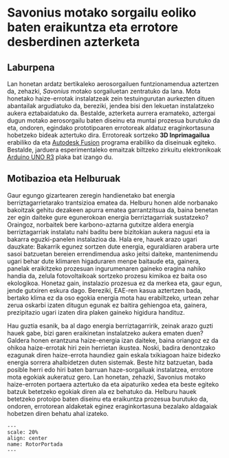 # Savonius motako sorgailu eoliko baten eraikuntza eta errotore desberdinen azterketa

## Laburpena

Lan honetan ardatz bertikaleko aerosorgailuen funtzionamendua aztertzen da, zehazki, *Savonius* motako sorgailuetan zentratuko da lana. Mota honetako haize-errotak instalatzeak zein testuingurutan aurkezten dituen abantailak argudiatuko da, bereziki, jendea bisi den lekuetan instalatzeko aukera eztabaidatuko da. Bestalde, azterketa aurrera eramateko, aztergai dugun motako aerosorgailu baten diseinu eta muntai prozesua burutuko da eta, ondoren, egindako prototipoaren errotoreak aldatuz eraginkortasuna hobetzeko bideak aztertuko dira. Errotoreak sortzeko **3D Inprimagailua** erabiliko da eta [Autodesk Fusion](https://www.autodesk.es/products/fusion-360/overview?term=1-YEAR&tab=subscription) programa erabiliko da diseinuak egiteko. Bestalde, jarduera esperimentaleko emaitzak biltzeko zirkuitu elektronikoak [Arduino UNO R3](https://docs.arduino.cc/hardware/uno-rev3/) plaka bat izango du.

## Motibazioa eta Helburuak

Gaur egungo gizartearen zeregin handienetako bat energia berriztagarrietarako trantsizioa ematea da. Helburu honen alde norbanako bakoitzak gehitu dezakeen apurra  ematea garrantzitsua da, baina benetan zer egin daiteke gure egunerokoan energia berriztagarriak sustatzeko? Oraingoz, norbaitek bere karbono-aztarna gutxitze aldera energia berriztagarriak instalatu nahi baditu bere bizitokian aukera nagusi eta ia bakarra eguzki-panelen instalazioa da. Hala ere, hauek arazo ugari dauzkate: Bakarrik egunez sortzen dute energia, eguraldiaren arabera urte sasoi batzuetan bereien errendimendua asko jeitsi daiteke, mantenimendu ugari behar dute klimaren higaduraren menpe baitaude eta, gainera, panelak eraikitzeko prozesuan ingurumenaren gaineko eragina nahiko handia da, zelula fotovoltaikoak sortzeko prozesu kimikoa ez baita oso ekologikoa. Honetaz gain, instalazio prozesua ez da merkea eta, gaur egun, jende gutxiren eskura dago. Bereziki, EAE-ren kasua aztertzen bada, bertako klima ez da oso egokia energia mota hau erabiltzeko, urtean zehar zerua oskarbi izaten ditugun egunak ez baitira gehiengoa eta, gainera, prezipitazio ugari izaten dira plaken gaineko higidura handituz.

Hau guztia esanik, ba al dago energia berriztagarririk, zeinak arazo guzti hauek gabe, bizi garen eraikinetan instalatzeko aukera ematen duen? Galdera honen erantzuna haize-energia izan daiteke, baina oriangoz ez da ohikoa haize-errotak hiri zein herrietan ikustea. Noski, badira denontzako ezagunak diren haize-errota haundiez gain eskala txikiagoan haize bidezko energia sorrera ahalbidetzen duten sistemak. Beste hitz batzuetan, bada posible herri edo hiri baten barruan haze-sorgailuak instalatzea, errotore mota egokiak aukeratuz gero. Lan honetan, zehazki, Savonius motako haize-erroten portaera aztertuko da eta aipaturiko xedea eta beste egiteko batzuk betetzeko egokiak diren ala ez behatuko da. Helburu hauek betetzeko protoipo baten diseinu eta eraikuntza prozesua burutuko da, ondoren, errotorean aldaketak eginez eraginkortasuna bezalako aldagaiak hobetzen diren behatu ahal izateko.

```{figure} ./Irudiak/RotorPortada.jpg
---
scale: 20%
align: center
name: RotorPortada
---
```


